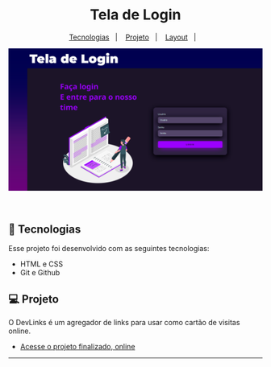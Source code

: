 <h1 align="center"> Tela de Login</h1>


<p align="center">
  <a href="#-tecnologias">Tecnologias</a>&nbsp;&nbsp;&nbsp;|&nbsp;&nbsp;&nbsp;
  <a href="#-projeto">Projeto</a>&nbsp;&nbsp;&nbsp;|&nbsp;&nbsp;&nbsp;
  <a href="#-layout">Layout</a>&nbsp;&nbsp;&nbsp;|&nbsp;&nbsp;&nbsp;
</p>

<p align="center">
  <img alt="Tela de Login" src=".github/preview.png">
</p>

<br>

## 🚀 Tecnologias

Esse projeto foi desenvolvido com as seguintes tecnologias:

- HTML e CSS
- Git e Github

## 💻 Projeto

O DevLinks é um agregador de links para usar como cartão de visitas online.

- [Acesse o projeto finalizado, online](https://pedro-hm-franco.github.io/Tela-Login/)

---
